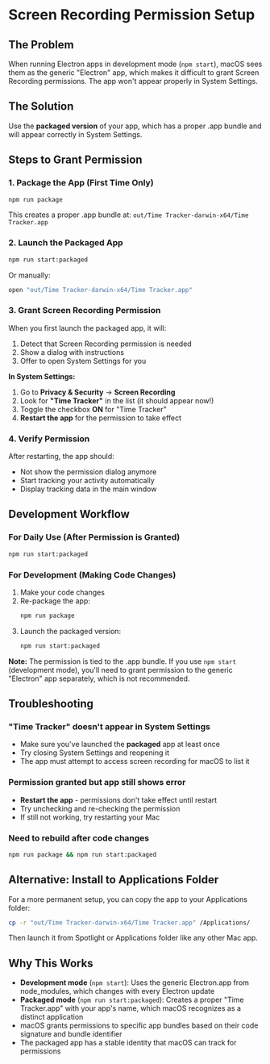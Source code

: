# Screen Recording Permission Setup

## The Problem
When running Electron apps in development mode (`npm start`), macOS sees them as the generic "Electron" app, which makes it difficult to grant Screen Recording permissions. The app won't appear properly in System Settings.

## The Solution
Use the **packaged version** of your app, which has a proper .app bundle and will appear correctly in System Settings.

## Steps to Grant Permission

### 1. Package the App (First Time Only)
```bash
npm run package
```

This creates a proper .app bundle at:
`out/Time Tracker-darwin-x64/Time Tracker.app`

### 2. Launch the Packaged App
```bash
npm run start:packaged
```

Or manually:
```bash
open "out/Time Tracker-darwin-x64/Time Tracker.app"
```

### 3. Grant Screen Recording Permission

When you first launch the packaged app, it will:
1. Detect that Screen Recording permission is needed
2. Show a dialog with instructions
3. Offer to open System Settings for you

**In System Settings:**
1. Go to **Privacy & Security** → **Screen Recording**
2. Look for **"Time Tracker"** in the list (it should appear now!)
3. Toggle the checkbox **ON** for "Time Tracker"
4. **Restart the app** for the permission to take effect

### 4. Verify Permission
After restarting, the app should:
- Not show the permission dialog anymore
- Start tracking your activity automatically
- Display tracking data in the main window

## Development Workflow

### For Daily Use (After Permission is Granted)
```bash
npm run start:packaged
```

### For Development (Making Code Changes)
1. Make your code changes
2. Re-package the app:
   ```bash
   npm run package
   ```
3. Launch the packaged version:
   ```bash
   npm run start:packaged
   ```

**Note:** The permission is tied to the .app bundle. If you use `npm start` (development mode), you'll need to grant permission to the generic "Electron" app separately, which is not recommended.

## Troubleshooting

### "Time Tracker" doesn't appear in System Settings
- Make sure you've launched the **packaged** app at least once
- Try closing System Settings and reopening it
- The app must attempt to access screen recording for macOS to list it

### Permission granted but app still shows error
- **Restart the app** - permissions don't take effect until restart
- Try unchecking and re-checking the permission
- If still not working, try restarting your Mac

### Need to rebuild after code changes
```bash
npm run package && npm run start:packaged
```

## Alternative: Install to Applications Folder

For a more permanent setup, you can copy the app to your Applications folder:

```bash
cp -r "out/Time Tracker-darwin-x64/Time Tracker.app" /Applications/
```

Then launch it from Spotlight or Applications folder like any other Mac app.

## Why This Works

- **Development mode** (`npm start`): Uses the generic Electron.app from node_modules, which changes with every Electron update
- **Packaged mode** (`npm run start:packaged`): Creates a proper "Time Tracker.app" with your app's name, which macOS recognizes as a distinct application
- macOS grants permissions to specific app bundles based on their code signature and bundle identifier
- The packaged app has a stable identity that macOS can track for permissions
